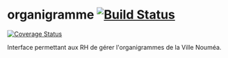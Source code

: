 # organigramme [![Build Status](https://travis-ci.org/DSI-Ville-Noumea/organigramme.svg?branch=master)](https://travis-ci.org/DSI-Ville-Noumea/organigramme)
[![Coverage Status](https://coveralls.io/repos/DSI-Ville-Noumea/organigramme/badge.svg?branch=master&service=github)](https://coveralls.io/github/DSI-Ville-Noumea/organigramme?branch=master)

Interface permettant aux RH de gérer l'organigrammes de la Ville Nouméa.
